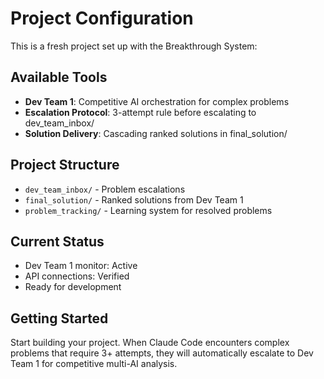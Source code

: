 # Project Configuration

This is a fresh project set up with the Breakthrough System:

## Available Tools
- **Dev Team 1**: Competitive AI orchestration for complex problems
- **Escalation Protocol**: 3-attempt rule before escalating to dev_team_inbox/
- **Solution Delivery**: Cascading ranked solutions in final_solution/

## Project Structure
- `dev_team_inbox/` - Problem escalations
- `final_solution/` - Ranked solutions from Dev Team 1
- `problem_tracking/` - Learning system for resolved problems

## Current Status
- Dev Team 1 monitor: Active
- API connections: Verified
- Ready for development

## Getting Started
Start building your project. When Claude Code encounters complex problems that require 3+ attempts, they will automatically escalate to Dev Team 1 for competitive multi-AI analysis.
